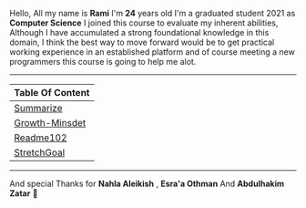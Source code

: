 Hello, All my name is **Rami** I'm **24** years old 
I'm a graduated student 2021 as **Computer Science** 
I joined this course to evaluate my inherent abilities,
Although I have accumulated a strong foundational knowledge in this domain, 
I think the best way to move forward would be to get practical working experience in an established platform and of course meeting a new programmers
this course is going to help me alot.  

----

| Table Of Content  |
| ------------- | 
| [Summarize](https://mastermind6666.github.io/reading-notes/Summarize)  | 
| [Growth-Minsdet](https://mastermind6666.github.io/reading-notes/Growth-Minsdet) | 
| [Readme102](https://mastermind6666.github.io/reading-notes/Readme102) | 
| [StretchGoal](https://mastermind6666.github.io/reading-notes/StretchGoal) | 

----



And special Thanks for **Nahla Aleikish** , **Esra'a Othman** And **Abdulhakim Zatar** 🙏 

